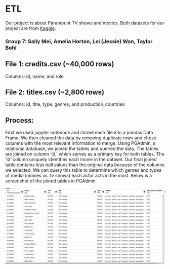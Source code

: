 # ETL

Our project is about Paramount TV shows and movies. Both datasets for our project are from [Kaggle](https://www.kaggle.com/datasets/victorsoeiro/paramount-tv-shows-and-movies). 

### Group 7: Sally Mei, Amelia Horton, Lei (Jessie) Wan, Taylor Bohl

## File 1: credits.csv (~40,000 rows) 
Columns: id, name, and role

## File 2: titles.csv (~2,800 rows)
Columns: id, title, type, genres, and production_countries

## Process:
First we used jupyter notebook and stored each file into a pandas Data Frame. We then cleaned the data by removing duplicate rows and chose columns with the most relevant information to merge.  Using PGAdmin, a relational database, we joined the tables and queried the data. The tables are joined on column ‘id,’ which serves as a primary key for both tables. The ‘id’ column uniquely identifies each movie in the dataset. Our final joined table contains less null values than the original data because of the columns we selected. We can query this table to determine which genres and types of media (movies vs. tv shows) each actor acts in the most. Below is a screenshot of the joined tables in PGAdmin.

![joinedtables](joined_tables.png)

